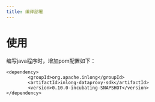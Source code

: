 ```yaml
---
title: 编译部署
---
```

# 使用

编写java程序时，增加pom配置如下：

    <dependency>
            <groupId>org.apache.inlong</groupId>
            <artifactId>inlong-dataproxy-sdk</artifactId>
            <version>0.10.0-incubating-SNAPSHOT</version>
    </dependency>
